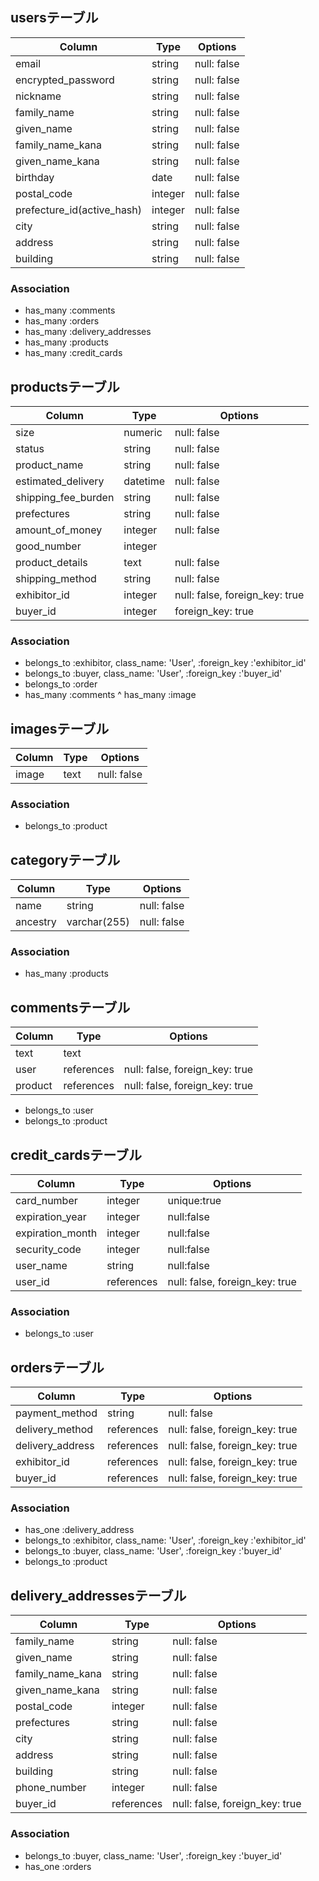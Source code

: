 ## usersテーブル
|Column|Type|Options|
|------|----|-------|
|email|string|null: false|
|encrypted_password|string|null: false|
|nickname|string|null: false|
|family_name|string|null: false|
|given_name|string|null: false|
|family_name_kana|string|null: false|
|given_name_kana|string|null: false|
|birthday|date|null: false|
|postal_code|integer|null: false|
|prefecture_id(active_hash)|integer|null: false|
|city|string|null: false|
|address|string|null: false|
|building|string|null: false|
### Association
- has_many :comments
- has_many :orders
- has_many :delivery_addresses
- has_many :products
- has_many :credit_cards

## productsテーブル
|Column|Type|Options|
|------|----|-------|
|size|numeric|null: false|
|status|string|null: false|
|product_name|string|null: false|
|estimated_delivery|datetime|null: false|
|shipping_fee_burden|string|null: false|
|prefectures|string|null: false|
|amount_of_money|integer|null: false|
|good_number|integer|
|product_details|text|null: false|
|shipping_method|string|null: false|
|exhibitor_id|integer|null: false, foreign_key: true|
|buyer_id|integer|foreign_key: true|
### Association
- belongs_to :exhibitor, class_name: 'User', :foreign_key :'exhibitor_id'
- belongs_to :buyer, class_name: 'User', :foreign_key :'buyer_id'
- belongs_to :order
- has_many :comments
^ has_many :image

## imagesテーブル
|Column|Type|Options|
|------|----|-------|
|image|text|null: false|
### Association
- belongs_to :product

## categoryテーブル
|Column|Type|Options|
|------|----|-------|
|name|string|null: false|
|ancestry|varchar(255)|null: false|
### Association
- has_many :products

## commentsテーブル
|Column|Type|Options|
|------|----|-------|
|text|text|
|user|references|null: false, foreign_key: true|
|product|references|null: false, foreign_key: true|
- belongs_to :user
- belongs_to :product


## credit_cardsテーブル
|Column|Type|Options|
|------|----|-------|
|card_number|integer|unique:true|
|expiration_year|integer|null:false|
|expiration_month|integer|null:false|
|security_code|integer|null:false|
|user_name|string|null:false|
|user_id|references|null: false, foreign_key: true|
### Association
- belongs_to :user


## ordersテーブル
|Column|Type|Options|
|------|----|-------|
|payment_method|string|null: false|
|delivery_method|references|null: false, foreign_key: true|
|delivery_address|references|null: false, foreign_key: true|
|exhibitor_id|references|null: false, foreign_key: true|
|buyer_id|references|null: false, foreign_key: true|
### Association
- has_one :delivery_address
- belongs_to :exhibitor, class_name: 'User', :foreign_key :'exhibitor_id'
- belongs_to :buyer, class_name: 'User', :foreign_key :'buyer_id'
- belongs_to :product

## delivery_addressesテーブル
|Column|Type|Options|
|------|----|-------|
|family_name|string|null: false|
|given_name|string|null: false|
|family_name_kana|string|null: false|
|given_name_kana|string|null: false|
|postal_code|integer|null: false|
|prefectures|string|null: false|
|city|string|null: false|
|address|string|null: false|
|building|string|null: false|
|phone_number|integer|null: false|
|buyer_id|references|null: false, foreign_key: true|
### Association
- belongs_to :buyer, class_name: 'User', :foreign_key :'buyer_id'
- has_one :orders